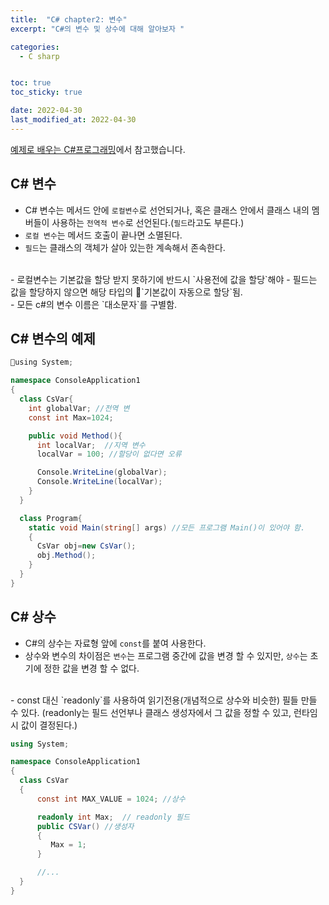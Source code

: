 ```yaml
---
title:  "C# chapter2: 변수"
excerpt: "C#의 변수 및 상수에 대해 알아보자 "

categories:
  - C sharp


toc: true
toc_sticky: true

date: 2022-04-30
last_modified_at: 2022-04-30
---
```

[예제로 배우는 C#프로그래밍](http://www.csharpstudy.com/CSharp/CSharp-variable.aspx)에서 참고했습니다.

## C# 변수

  - C# 변수는 메서드 안에 `로컬변수`로 선언되거나, 혹은 클래스 안에서 클래스 내의 멤버들이
  사용하는 `전역적 변수`로 선언된다.(`필드`라고도 부른다.)
  - `로컬 변수`는 메서드 호출이 끝나면 소멸된다.
  - `필드`는 클래스의 객체가 살아 있는한 계속해서 존속한다.
<br>
  - 로컬변수는 기본값을 할당 받지 못하기에 반드시 `사용전에 값을 할당`해야
  - 필드는 값을 할당하지 않으면 해당 타입의 `기본값이 자동으로 할당`됨.
<br>
  - 모든 c#의 변수 이름은 `대소문자`를 구별함.

## C# 변수의 예제

```c#
using System;

namespace ConsoleApplication1
{
  class CsVar{
    int globalVar; //전역 변
    const int Max=1024;

    public void Method(){
      int localVar;  //지역 변수
      localVar = 100; //할당이 없다면 오류

      Console.WriteLine(globalVar);
      Console.WriteLine(localVar);
    }
  }

  class Program{
    static void Main(string[] args) //모든 프로그램 Main()이 있어야 함.
    {
      CsVar obj=new CsVar();
      obj.Method();
    }
  }
}
```

## C# 상수

  - C#의 상수는 자료형 앞에 `const`를 붙여 사용한다.
  - 상수와 변수의 차이점은 `변수`는 프로그램 중간에 값을 변경 할 수 있지만,
  `상수`는 초기에 정한 값을 변경 할 수 없다.
<br>
  - const 대신 `readonly`를 사용하여 읽기전용(개념적으로 상수와 비슷한) 필들 만들 수 있다.
  (readonly는 필드 선언부나 클래스 생성자에서 그 값을 정할 수 있고, 런타임시 값이 결정된다.)

  ```c#
using System;

namespace ConsoleApplication1
{
    class CsVar
    {
        const int MAX_VALUE = 1024; //상수

        readonly int Max;  // readonly 필드
        public CSVar() //생성자
        {
           Max = 1;
        }

        //...
    }
}
```
